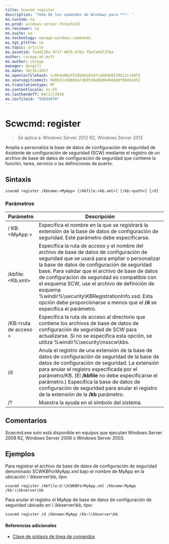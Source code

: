 ```yaml
---
title: Scwcmd register
description: 'Tema de los comandos de Windows para ***- '
ms.custom: na
ms.prod: windows-server-threshold
ms.reviewer: na
ms.suite: na
ms.technology: manage-windows-commands
ms.tgt_pltfrm: na
ms.topic: article
ms.assetid: fe4d126a-9f27-4076-b7b1-fbefa45f378a
author: coreyp-at-msft
ms.author: coreyp
manager: dongill
ms.date: 10/16/2017
ms.openlocfilehash: cc8b4a06af519b0da01dfcab8de0139b12cc68f2
ms.sourcegitcommit: 0d0b32c8986ba7db9536e0b8648d4ddf9b03e452
ms.translationtype: MT
ms.contentlocale: es-ES
ms.lasthandoff: 04/17/2019
ms.locfileid: "59834976"
---
```

# <a name="scwcmd-register"></a>Scwcmd: register

> Se aplica a: Windows Server 2012 R2, Windows Server 2012

Amplía o personaliza la base de datos de configuración de seguridad de Asistente de configuración de seguridad (SCW) mediante el registro de un archivo de base de datos de configuración de seguridad que contiene la función, tarea, servicio o las definiciones de puerto.

## <a name="syntax"></a>Sintaxis

```
scwcmd register /kbname:<MyApp> [/kbfile:<kb.xml>] [/kb:<path>] [/d]
```

### <a name="parameters"></a>Parámetros

|Parámetro|Descripción|
|---------|-----------|
|/ KB:\<MyApp >|Especifica el nombre en la que se registrará la extensión de la base de datos de configuración de seguridad. Este parámetro debe especificarse.|
|/kbfile:\<Kb.xml>|Especifica la ruta de acceso y el nombre del archivo de base de datos de configuración de seguridad que se usará para ampliar o personalizar la base de datos de configuración de seguridad base. Para validar que el archivo de base de datos de configuración de seguridad es compatible con el esquema SCW, use el archivo de definición de esquema %windir%\security\KBRegistrationInfo.xsd. Esta opción debe proporcionarse a menos que el **/d** se especifica el parámetro.|
|/KB:\<ruta de acceso >|Especifica la ruta de acceso al directorio que contiene los archivos de base de datos de configuración de seguridad de SCW para actualizarse. Si no se especifica esta opción, se utiliza %windir%\security\msscw\kbs.|
|/d|Anula el registro de una extensión de la base de datos de configuración de seguridad de la base de datos de configuración de seguridad. La extensión para anular el registro especificada por el parámetro/KB. (El **/kbfile** no debe especificarse el parámetro.) Especifica la base de datos de configuración de seguridad para anular el registro de la extensión de la **/kb** parámetro.|
|/?|Muestra la ayuda en el símbolo del sistema.|

## <a name="remarks"></a>Comentarios

Scwcmd.exe solo está disponible en equipos que ejecutan Windows Server 2008 R2, Windows Server 2008 o Windows Server 2003.

## <a name="BKMK_Examples"></a>Ejemplos

Para registrar el archivo de base de datos de configuración de seguridad denominado SCWKBForMyApp.xml bajo el nombre de MyApp en la ubicación \\ \\kbserver\kb, tipo:
```
scwcmd register /kbfile:d:\SCWKBForMyApp.xml /kbname:MyApp /kb:\\kbserver\kb
```
Para anular el registro el MyApp de base de datos de configuración de seguridad ubicado en \\ \\kbserver\kb, tipo:
```
scwcmd register /d /kbname:MyApp /kb:\\kbserver\kb
```

#### <a name="additional-references"></a>Referencias adicionales

-   [Clave de sintaxis de línea de comandos](command-line-syntax-key.md)